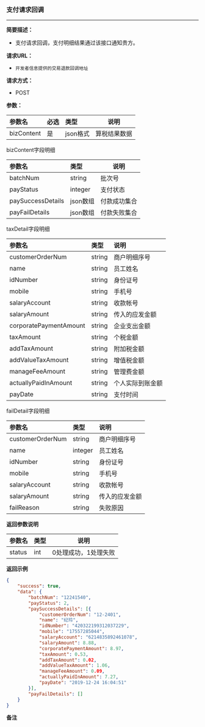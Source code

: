 ### 支付请求回调

---

**简要描述：**

* 支付请求回调，支付明细结果通过该接口通知贵方。

**请求URL：**

* `开发者信息提供的交易退款回调地址`

**请求方式：**

* POST

**参数：**

| 参数名 | 必选 | 类型 | 说明 |
| :--- | :--- | :--- | --- |
| bizContent | 是 | json格式 | 算税结果数据 |

bizContent字段明细

| 参数名 | 类型 | 说明 |
| :--- | :--- | --- |
| batchNum | string | 批次号 |
| payStatus | integer | 支付状态 |
| paySuccessDetails | json数组 | 付款成功集合 |
| payFailDetails | json数组 | 付款失败集合 |

taxDetail字段明细

| 参数名 | 类型 | 说明 |
| :--- | :--- | :--- |
| customerOrderNum | string | 商户明细序号 |
| name | string | 员工姓名 |
| idNumber | string | 身份证号 |
| mobile | string | 手机号 |
| salaryAccount | string | 收款帐号 |
| salaryAmount | string | 传入的应发金额 |
| corporatePaymentAmount | string | 企业支出金额 |
| taxAmount | string | 个税金额 |
| addTaxAmount | string | 附加税金额 |
| addValueTaxAmount | string | 增值税金额 |
| manageFeeAmount | string | 管理费金额 |
| actuallyPaidInAmount | string | 个人实际到账金额 |
| payDate | string | 支付时间 |

failDetail字段明细

| 参数名 | 类型 | 说明 |
| :--- | :--- | :--- |
| customerOrderNum | string | 商户明细序号 |
| name | integer | 员工姓名 |
| idNumber | string | 身份证号 |
| mobile | string | 手机号 |
| salaryAccount | string | 收款帐号 |
| salaryAmount | string | 传入的应发金额 |
| failReason | string | 失败原因 |

**返回参数说明**

| 参数名 | 类型 | 说明 |
| :--- | :--- | --- |
| status | int | 0处理成功，1处理失败 |

**返回示例**

```json
{
    "success": true,
    "data": {
        "batchNum": "12241540",
        "payStatus": 2,
        "paySuccessDetails": [{
            "customerOrderNum": "12-2401",
            "name": "纪玲",
            "idNumber": "420322199312037229",
            "mobile": "17557285044",
            "salaryAccount": "6214835892461078",
            "salaryAmount": 8.88,
            "corporatePaymentAmount": 8.97,
            "taxAmount": 0.53,
            "addTaxAmount": 0.02,
            "addValueTaxAmount": 1.06,
            "manageFeeAmount": 0.09,
            "actuallyPaidInAmount": 7.27,
            "payDate": "2019-12-24 16:04:51"
        }],
        "payFailDetails": []
    }
}
```

**备注**

